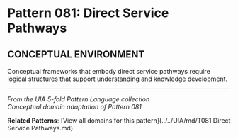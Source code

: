 # Pattern 081: Direct Service Pathways

## CONCEPTUAL ENVIRONMENT

Conceptual frameworks that embody direct service pathways require logical structures that support understanding and knowledge development.

---

*From the UIA 5-fold Pattern Language collection*  
*Conceptual domain adaptation of Pattern 081*

**Related Patterns**: [View all domains for this pattern](../../UIA/md/T081 Direct Service Pathways.md)